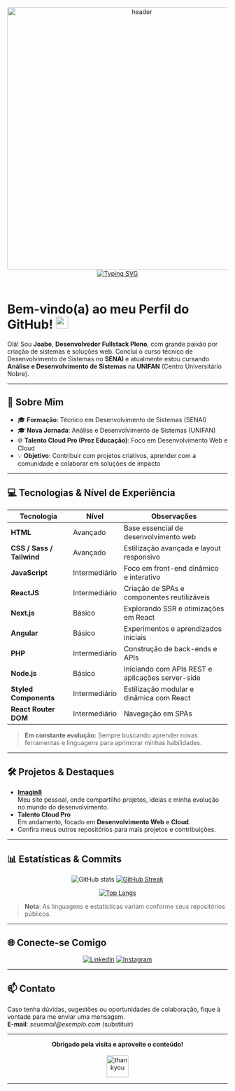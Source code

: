 <!-- CABEÇALHO OU BANNER OPCIONAL -->
<div align="center">
  <img src="https://media.giphy.com/media/k0ijJhqrUP4T2EvmJ1/giphy.gif" width="600" alt="header"/>
</div>

<!-- TÍTULO ANIMADO (Typing SVG) -->
<div align="center">
  <a href="https://github.com/joabe-nascimento">
    <img src="https://readme-typing-svg.herokuapp.com?font=Fira+Code&size=26&pause=1000&color=F7F7F7&center=true&vCenter=true&width=500&lines=Desenvolvedor+Fullstack+Pleno;Apaixonado+por+Tecnologia;Bem-vindo+ao+meu+Perfil!" alt="Typing SVG" />
  </a>
</div>

<br>

# **Bem-vindo(a) ao meu Perfil do GitHub!** <img src="https://media.giphy.com/media/hvRJCLFzcasrR4ia7z/giphy.gif" width="28">

Olá! Sou **Joabe**, **Desenvolvedor Fullstack Pleno**, com grande paixão por criação de sistemas e soluções web. Concluí o curso técnico de Desenvolvimento de Sistemas no **SENAI** e atualmente estou cursando **Análise e Desenvolvimento de Sistemas** na **UNIFAN** (Centro Universitário Nobre).

---

## **🚀 Sobre Mim**
- 🎓 **Formação**: Técnico em Desenvolvimento de Sistemas (SENAI)  
- 🎓 **Nova Jornada**: Análise e Desenvolvimento de Sistemas (UNIFAN)  
- 🌐 **Talento Cloud Pro (Proz Educação)**: Foco em Desenvolvimento Web e Cloud  
- 💡 **Objetivo**: Contribuir com projetos criativos, aprender com a comunidade e colaborar em soluções de impacto

---

## **💻 Tecnologias & Nível de Experiência**

| Tecnologia                 | Nível         | Observações                                        |
|---------------------------|---------------|----------------------------------------------------|
| **HTML**                  | Avançado      | Base essencial de desenvolvimento web              |
| **CSS / Sass / Tailwind** | Avançado      | Estilização avançada e layout responsivo           |
| **JavaScript**            | Intermediário | Foco em front-end dinâmico e interativo            |
| **ReactJS**               | Intermediário | Criação de SPAs e componentes reutilizáveis        |
| **Next.js**               | Básico        | Explorando SSR e otimizações em React              |
| **Angular**               | Básico        | Experimentos e aprendizados iniciais               |
| **PHP**                   | Intermediário | Construção de back-ends e APIs                     |
| **Node.js**               | Básico        | Iniciando com APIs REST e aplicações server-side   |
| **Styled Components**     | Intermediário | Estilização modular e dinâmica com React           |
| **React Router DOM**      | Intermediário | Navegação em SPAs                                  |

> **Em constante evolução:** Sempre buscando aprender novas ferramentas e linguagens para aprimorar minhas habilidades.

---

## **🛠️ Projetos & Destaques**

- **[Imagin8](https://imagin-mu.vercel.app/inicio)**  
  Meu site pessoal, onde compartilho projetos, ideias e minha evolução no mundo do desenvolvimento.
- **Talento Cloud Pro**  
  Em andamento, focado em **Desenvolvimento Web** e **Cloud**.  
- Confira meus outros repositórios para mais projetos e contribuições.

---

## **📊 Estatísticas & Commits**

<div align="center">

<!-- Substitua 'joabe-nascimento' pelo seu usuário do GitHub, caso seja diferente -->
![GitHub stats](https://github-readme-stats.vercel.app/api?username=joabe-nascimento&show_icons=true&theme=dracula&include_all_commits=true)
[![GitHub Streak](https://github-readme-streak-stats.herokuapp.com?user=joabe-nascimento&theme=dracula)](https://git.io/streak-stats)

[![Top Langs](https://github-readme-stats.vercel.app/api/top-langs/?username=joabe-nascimento&layout=compact&theme=dracula)](https://github.com/anuraghazra/github-readme-stats)

<!-- TROFÉUS OPCIONAIS: descomente para usar
[![trophy](https://github-profile-trophy.vercel.app/?username=joabe-nascimento&theme=dracula&row=1)](https://github.com/ryo-ma/github-profile-trophy)
-->
</div>

> **Nota**: As linguagens e estatísticas variam conforme seus repositórios públicos.

---

## **🌐 Conecte-se Comigo**

<div align="center">
  
[![LinkedIn](https://img.shields.io/badge/LinkedIn-0077B5?style=for-the-badge&logo=linkedin&logoColor=white)](https://www.linkedin.com/in/joabe-nascimento-632345211/)
[![Instagram](https://img.shields.io/badge/Instagram-E4405F?style=for-the-badge&logo=instagram&logoColor=white)](https://www.instagram.com/joabenascimentooficial/)

</div>

---

## **📫 Contato**

Caso tenha dúvidas, sugestões ou oportunidades de colaboração, fique à vontade para me enviar uma mensagem.  
**E-mail**: _seuemail@exemplo.com_ (substituir)

---

<div align="center">
  <strong>Obrigado pela visita e aproveite o conteúdo!</strong>
  <br><br>
  <img src="https://media.giphy.com/media/jTNG3RF6EwbkpD4LZx/giphy.gif" width="50" alt="thankyou"/>
</div>

---
<!-- Fim do README -->

